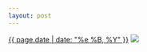 ```yaml
---
layout: post
---
```


<p>
  <time><a href="/329">{{ page.date | date: "%e %B, %Y" }}</a></time>
  <a href="/329"><img src="{{ site.assets_url }}/329-320.jpg" srcset="{{ site.assets_url }}/329-640.jpg 640w, {{ site.assets_url }}/329-480.jpg 480w, {{ site.assets_url }}/329-320.jpg 320w, {{ site.assets_url }}/329-160.jpg 160w" sizes="(min-width: 700px) 50vw, calc(100vw - 2rem)" /></a>
</p>
